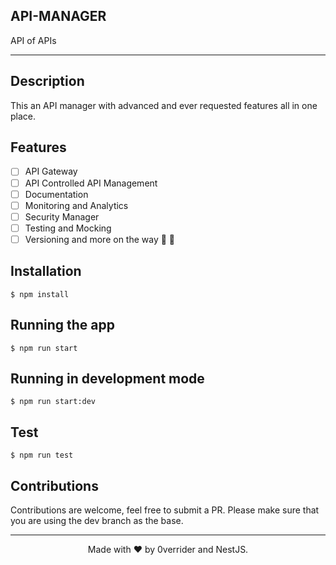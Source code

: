 ## API-MANAGER

API of APIs

---

## Description

This an API manager with advanced and ever requested features all in one place.

## Features

- [ ] API Gateway
- [ ] API Controlled API Management
- [ ] Documentation
- [ ] Monitoring and Analytics
- [ ] Security Manager
- [ ] Testing and Mocking
- [ ] Versioning and more on the way :tada: :tada:

## Installation

```
$ npm install
```

## Running the app

```
$ npm run start
```

## Running in development mode

```
$ npm run start:dev
```

## Test

```
$ npm run test
```

## Contributions

Contributions are welcome, feel free to submit a PR. Please make sure that you are using the dev branch as the base.

---

<p align="center">
  Made with ❤️ by 0verrider and NestJS.
</p>